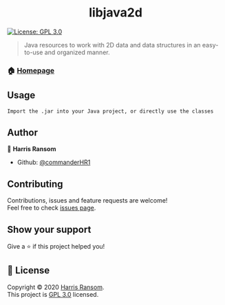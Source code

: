 <h1 align="center">libjava2d </h1>
<p>
  <a href="https://www.gnu.org/licenses/gpl-3.0.en.html" target="_blank">
    <img alt="License: GPL 3.0" src="https://img.shields.io/badge/License-GPL 3.0-yellow.svg" />
  </a>
</p>

> Java resources to work with 2D data and data structures in an easy-to-use and organized manner.

### 🏠 [Homepage](https://github.com/commanderHR1/libjava2d)

## Usage

```sh
Import the .jar into your Java project, or directly use the classes
```

## Author

👤 **Harris Ransom**

* Github: [@commanderHR1](https://github.com/commanderHR1)

## Contributing

Contributions, issues and feature requests are welcome!<br />Feel free to check [issues page](https://github.com/commanderHR1/libjava2d/issues). 

## Show your support

Give a ⭐️ if this project helped you!

## 📝 License

Copyright © 2020 [Harris Ransom](https://github.com/commanderHR1).<br />
This project is [GPL 3.0](https://www.gnu.org/licenses/gpl-3.0.en.html) licensed.
